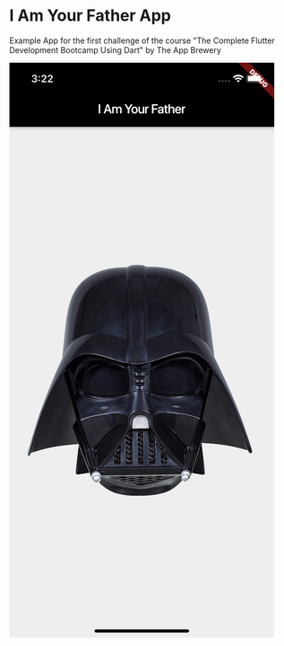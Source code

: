 # I Am Your Father App
Example App for the first challenge of the course "The Complete Flutter Development Bootcamp Using Dart" by The App Brewery

![Screenshot](screenshot.png)
